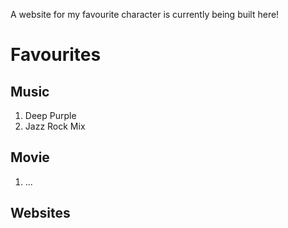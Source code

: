 A website for my favourite character is currently being built here!

# Favourites
## Music
1. Deep Purple
2. Jazz Rock Mix
## Movie
1. ...
## Websites
